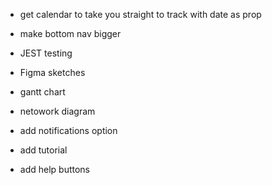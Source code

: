 - get calendar to take you straight to track with date as prop
- make bottom nav bigger 
- JEST testing 

- Figma sketches 
- gantt chart 
- netowork diagram 

- add notifications option
- add tutorial 
- add help buttons 
